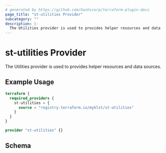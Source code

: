 ```yaml
---
# generated by https://github.com/hashicorp/terraform-plugin-docs
page_title: "st-utilities Provider"
subcategory: ""
description: |-
  The Utilities provider is used to provides helper resources and data sources.
---
```


# st-utilities Provider

The Utilities provider is used to provides helper resources and data sources.

## Example Usage

```terraform
terraform {
  required_providers {
    st-utilities = {
      source = "registry.terraform.io/myklst/st-utilities"
    }
  }
}

provider "st-utilities" {}
```

<!-- schema generated by tfplugindocs -->
## Schema
